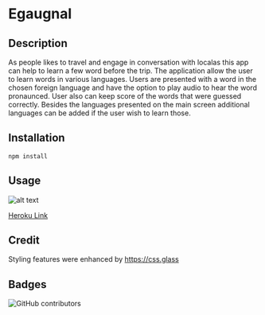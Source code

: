 # Egaugnal

## Description
As people likes to travel and engage in conversation with localas this app can help to learn a few word before the trip. The application allow the user to learn words in various languages. Users are presented with a word in the chosen foreign language and have the option to play audio to hear the word pronaunced. User also can keep score of the words that were guessed correctly. Besides the languages presented on the main screen additional languages can be added if the user wish to learn those. 

## Installation
`npm install`

## Usage

![alt text](./assets/homescreen.png)

[Heroku Link](https://egaugnal.herokuapp.com/)
## Credit
Styling features were enhanced by https://css.glass

## Badges
<img alt="GitHub contributors" src="https://img.shields.io/github/contributors/BryanBorek/egaugnal">